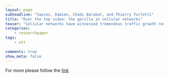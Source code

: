 ```yaml
---
layout: page
subheadline: "Saucez, Damien, Chadi Barakat, and Thierry Turletti"
title: "Over the top video: the gorilla in cellular networks"
teaser: "Cellular networks have witnessed tremendous traffic growth recently, fueled by smartphones, tablets and new high speed broadband cellular access technologies. A key application driving that growth is video streaming. Yet very little is known about the characteristics of this traffic class. In this paper, we examine video traffic generated by three million users across one of the world's largest 3G cellular networks. This first deep dive into cellular video streaming shows that HLS, an adaptive bitrate streaming protocol, accounts for one third of the streaming video traffic and that it is common to see changes in encoding bitrates within a session. We also observe that most of the content is streamed at less than 255 Kbps and that only 40% of the videos are fully downloaded. Another key finding is that there exists significant potential for caching to deliver this content."
categories:
    - researchpaper  
tags:
    - ott
      
comments: true
show_meta: false
---
```



For more please follow the [link](http://dl.acm.org/citation.cfm?id=2068829)
